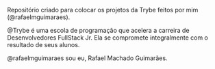 Repositório criado para colocar os projetos da Trybe feitos por mim (@rafaelmguimaraes).

@Trybe é uma escola de programação que acelera a carreira de Desenvolvedores FullStack Jr.
Ela se compromete integralmente com o resultado de seus alunos.

@rafaelmguimaraes sou eu, Rafael Machado Guimarães.